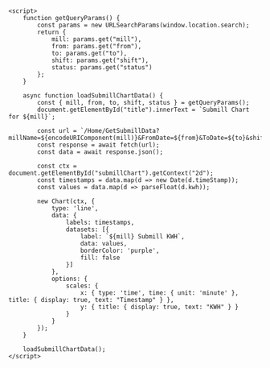 <!DOCTYPE html>
<html lang="en">
<head>
    <title>Submill Chart</title>
    <script src="https://cdn.jsdelivr.net/npm/chart.js"></script>
    <script src="https://cdn.jsdelivr.net/npm/moment@2.29.1"></script>
    <script src="https://cdn.jsdelivr.net/npm/chartjs-adapter-moment"></script>
</head>
<body>
    <h2 id="title"></h2>
    <canvas id="submillChart" width="800" height="400"></canvas>

    <script>
        function getQueryParams() {
            const params = new URLSearchParams(window.location.search);
            return {
                mill: params.get("mill"),
                from: params.get("from"),
                to: params.get("to"),
                shift: params.get("shift"),
                status: params.get("status")
            };
        }

        async function loadSubmillChartData() {
            const { mill, from, to, shift, status } = getQueryParams();
            document.getElementById("title").innerText = `Submill Chart for ${mill}`;

            const url = `/Home/GetSubmillData?millName=${encodeURIComponent(mill)}&FromDate=${from}&ToDate=${to}&shiftSelect=${shift}&RunningStatus=${status}`;
            const response = await fetch(url);
            const data = await response.json();

            const ctx = document.getElementById("submillChart").getContext("2d");
            const timestamps = data.map(d => new Date(d.timeStamp));
            const values = data.map(d => parseFloat(d.kwh));

            new Chart(ctx, {
                type: 'line',
                data: {
                    labels: timestamps,
                    datasets: [{
                        label: `${mill} Submill KWH`,
                        data: values,
                        borderColor: 'purple',
                        fill: false
                    }]
                },
                options: {
                    scales: {
                        x: { type: 'time', time: { unit: 'minute' }, title: { display: true, text: "Timestamp" } },
                        y: { title: { display: true, text: "KWH" } }
                    }
                }
            });
        }

        loadSubmillChartData();
    </script>
</body>
</html>